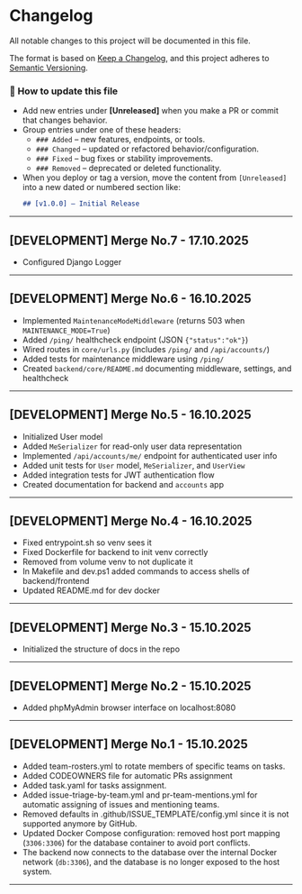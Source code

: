 # Changelog

All notable changes to this project will be documented in this file.

The format is based on [Keep a Changelog](https://keepachangelog.com/en/1.1.0/),
and this project adheres to [Semantic Versioning](https://semver.org/spec/v2.0.0.html).

### 🧭 How to update this file

- Add new entries under **[Unreleased]** when you make a PR or commit that changes behavior.
- Group entries under one of these headers:
  - `### Added` – new features, endpoints, or tools.
  - `### Changed` – updated or refactored behavior/configuration.
  - `### Fixed` – bug fixes or stability improvements.
  - `### Removed` – deprecated or deleted functionality.
- When you deploy or tag a version, move the content from `[Unreleased]` into a new dated or numbered section like:
  ```markdown
  ## [v1.0.0] – Initial Release
  ```

---

## [DEVELOPMENT] Merge No.7 - 17.10.2025
- Configured Django Logger

---

## [DEVELOPMENT] Merge No.6 - 16.10.2025
- Implemented `MaintenanceModeMiddleware` (returns 503 when `MAINTENANCE_MODE=True`)
- Added `/ping/` healthcheck endpoint (JSON `{"status":"ok"}`)
- Wired routes in `core/urls.py` (includes `/ping/` and `/api/accounts/`)
- Added tests for maintenance middleware using `/ping/`
- Created `backend/core/README.md` documenting middleware, settings, and healthcheck


---

## [DEVELOPMENT] Merge No.5 - 16.10.2025
- Initialized User model
- Added `MeSerializer` for read-only user data representation  
- Implemented `/api/accounts/me/` endpoint for authenticated user info  
- Added unit tests for `User` model, `MeSerializer`, and `UserView`  
- Added integration tests for JWT authentication flow  
- Created documentation for backend and `accounts` app

---

## [DEVELOPMENT] Merge No.4 - 16.10.2025

- Fixed entrypoint.sh so venv sees it
- Fixed Dockerfile for backend to init venv correctly
- Removed from volume venv to not duplicate it
- In Makefile and dev.ps1 added commands to access shells of backend/frontend
- Updated README.md for dev docker

---

## [DEVELOPMENT] Merge No.3 - 15.10.2025

- Initialized the structure of docs in the repo

---

## [DEVELOPMENT] Merge No.2 - 15.10.2025

- Added phpMyAdmin browser interface on localhost:8080

---

## [DEVELOPMENT] Merge No.1 - 15.10.2025

- Added team-rosters.yml to rotate members of specific teams on tasks.
- Added CODEOWNERS file for automatic PRs assignment
- Added task.yaml for tasks assignment.
- Added issue-triage-by-team.yml and pr-team-mentions.yml for automatic assigning of issues and mentioning teams.
- Removed defaults in .github/ISSUE_TEMPLATE/config.yml since it is not supported anymore by GitHub.
- Updated Docker Compose configuration: removed host port mapping (`3306:3306`) for the database container to avoid port conflicts.
- The backend now connects to the database over the internal Docker network (`db:3306`), and the database is no longer exposed to the host system.

---

